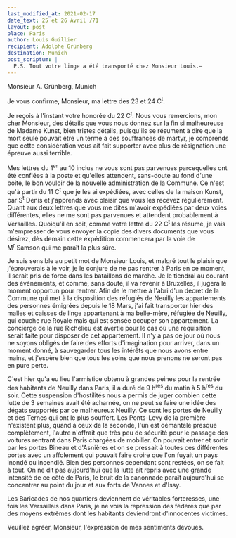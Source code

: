 ```yaml
---
last_modified_at: 2021-02-17
date_text: 25 et 26 Avril /71
layout: post
place: Paris
author: Louis Guillier
recipient: Adolphe Grünberg
destination: Munich
post_scriptum: |
  P.S. Tout votre linge a été transporté chez Monsieur Louis.—
---
```


Monsieur A. Grünberg, Munich

Je vous confirme, Monsieur, ma lettre des 23 et 24 C<sup>t</sup>.

Je reçois à l'instant votre honorée du 22 C<sup>t</sup>.
Nous vous remercions, mon cher Monsieur, des détails que vous nous donnez sur
la fin si malheureuse de Madame Kunst, bien tristes détails, puisqu'ils se
résument à dire que la mort seule pouvait être un terme à des souffrances de
martyr, je comprends que cette considération vous ait fait supporter avec plus
de résignation une épreuve aussi terrible.

Mes lettres du 1<sup>er</sup> au 10 inclus ne vous sont pas parvenues
parcequelles ont été confiées à la poste et qu'elles attendent, sans-doute au
fond d'une boite, le bon vouloir de la nouvelle administration de la Commune.
Ce n'est qu'à partir du 11 C<sup>t</sup> que je les ai expédiées, avec celles
de la maison Kunst, par S<sup>t</sup> Denis et j'apprends avec plaisir que vous
les recevez régulièrement.
Quant aux deux lettres que vous me dites m'avoir expédiées par deux voies
différentes, elles ne me sont pas parvenues et attendent probablement
à Versailles.
Quoiqu'il en soit, comme votre lettre du 22 C<sup>t</sup> les résume, je vais
m'empresser de vous envoyer la copie des divers documents que vous désirez, dès
demain cette expédition commencera par la voie de M<sup>r</sup> Samson qui me
paraît la plus sûre.

Je suis sensible au petit mot de Monsieur Louis, et malgré tout le plaisir que
j'éprouverais à le voir, je le conjure de ne pas rentrer à Paris en ce moment,
il serait pris de force dans les bataillons de marche.
Je le tiendrai au courant des événements, et comme, sans doute, il va revenir
à Bruxelles, il jugera le moment opportun pour rentrer.
Afin de le mettre à l'abri d'un decret de la Commune qui met à la disposition
des réfugiés de Neuilly les appartements des personnes émigrées depuis le
18 Mars, j'ai fait transporter hier des malles et caisses de linge appartenant
à ma belle-mère, réfugiée de Neuilly, qui couche rue Royale mais qui est sensée
occuper son appartement.
La concierge de la rue Richelieu est avertie pour le cas où une réquisition 
serait faite pour disposer de cet appartement.
Il n'y a pas de jour où nous ne soyons obligés de faire des efforts
d'imagination pour arriver, dans un moment donné, à sauvegarder tous les
intérêts que nous avons entre mains, et j'espère bien que tous les soins que
nous prenons ne seront pas en pure perte.

C'est hier qu'a eu lieu l'armistice obtenu à grandes peines pour la rentrée des
habitants de Neuilly dans Paris, il a duré de 9 h<sup>res</sup> du matin
à 5 h<sup>res</sup> du soir.
Cette suspension d'hostilités nous a permis de juger combien cette lutte de
3 semaines avait été acharnée, on ne peut se faire une idée des dégats
supportés par ce malheureux Neuilly.
Ce sont les portes de Neuilly et des Ternes qui ont le plus souffert.
Les Ponts-Levy de la première n'existent plus, quand à ceux de la seconde, l'un
est démantelé presque complètement, l'autre n'offrait que très peu de sécurité
pour le passage des voitures rentrant dans Paris chargées de mobilier.
On pouvait entrer et sortir par les portes Bineau et d'Asnières et on se
pressait à toutes ces différentes portes avec un affolement qui pouvait faire
croire que l'on fuyait un pays inondé ou incendié.
Bien des personnes cependant sont restées, on se fait à tout.
On ne dit pas aujourd'hui que la lutte ait repris avec une grande intensité de
ce côté de Paris, le bruit de la canonnade paraît aujourd'hui se concentrer au
point du jour et aux forts de Vannes et d'Issy.

Les Baricades de nos quartiers deviennent de véritables forteresses, une fois
les Versaillais dans Paris, je ne vois la repression des fédérés que par des
moyens extrêmes dont les habitants deviendront d'innocentes victimes.

Veuillez agréer, Monsieur, l'expression de mes sentiments dévoués.
